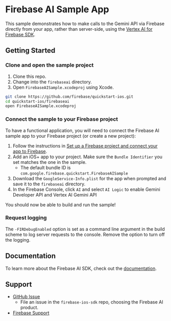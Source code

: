 # Firebase AI Sample App

This sample demonstrates how to make calls to the Gemini API via Firebase directly
from your app, rather than server-side, using the
[Vertex AI for Firebase SDK](https://firebase.google.com/docs/vertex-ai/get-started?platform=ios).

## Getting Started

### Clone and open the sample project

1. Clone this repo.
1. Change into the `firebaseai` directory.
1. Open `FirebaseAISample.xcodeproj` using Xcode.

```bash
git clone https://github.com/firebase/quickstart-ios.git
cd quickstart-ios/firebaseai
open FirebaseAISample.xcodeproj
```

### Connect the sample to your Firebase project

To have a functional application, you will need to connect the Firebase AI
sample app to your Firebase project (or create a new project):

1. Follow the instructions in
   [Set up a Firebase project and connect your app to Firebase](https://firebase.google.com/docs/vertex-ai/get-started?platform=ios#set-up-firebase).
2. Add an iOS+ app to your project. Make sure the `Bundle Identifier` you set
   matches the one in the sample.
     - The default bundle ID is `com.google.firebase.quickstart.FirebaseAISample`
3. Download the `GoogleService-Info.plist` for the app when prompted and save
   it to the `firebaseai` directory.
4. In the Firebase Console, click `AI` and select `AI Logic` to enable Gemini Developer API and Vertex AI Gemini API

You should now be able to build and run the sample!

### Request logging

The `-FIRDebugEnabled` option is set as a command line argument in the build
scheme to log server requests to the console. Remove the option to turn off the
logging.

## Documentation

To learn more about the Firebase AI SDK, check out the
[documentation](https://firebase.google.com/docs/vertex-ai).

## Support

- [GitHub Issue](https://github.com/firebase/firebase-ios-sdk/issues/new/choose)
  - File an issue in the `firebase-ios-sdk` repo, choosing the Firebase AI product.
- [Firebase Support](https://firebase.google.com/support/)
